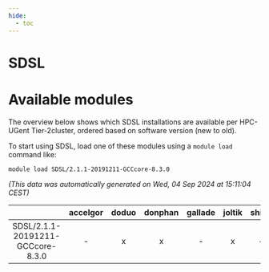 ```yaml
---
hide:
  - toc
---
```


SDSL
====

# Available modules


The overview below shows which SDSL installations are available per HPC-UGent Tier-2cluster, ordered based on software version (new to old).

To start using SDSL, load one of these modules using a `module load` command like:

```shell
module load SDSL/2.1.1-20191211-GCCcore-8.3.0
```

*(This data was automatically generated on Wed, 04 Sep 2024 at 15:11:04 CEST)*  

| |accelgor|doduo|donphan|gallade|joltik|shinx|skitty|
| :---: | :---: | :---: | :---: | :---: | :---: | :---: | :---: |
|SDSL/2.1.1-20191211-GCCcore-8.3.0|-|x|x|-|x|-|x|
